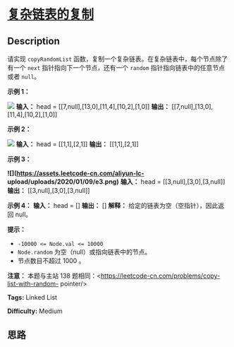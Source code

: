 # [复杂链表的复制][title]

## Description

请实现 `copyRandomList` 函数，复制一个复杂链表。在复杂链表中，每个节点除了有一个 `next` 指针指向下一个节点，还有一个
`random` 指针指向链表中的任意节点或者 `null`。



**示例 1：**

![](https://assets.leetcode-cn.com/aliyun-lc-upload/uploads/2020/01/09/e1.png)
            **输入：** head = [[7,null],[13,0],[11,4],[10,2],[1,0]]    **输出：** [[7,null],[13,0],[11,4],[10,2],[1,0]]    

**示例 2：**

![](https://assets.leetcode-cn.com/aliyun-lc-upload/uploads/2020/01/09/e2.png)
            **输入：** head = [[1,1],[2,1]]    **输出：** [[1,1],[2,1]]    

**示例 3：**

**![](https://assets.leetcode-cn.com/aliyun-lc-
upload/uploads/2020/01/09/e3.png)**
            **输入：** head = [[3,null],[3,0],[3,null]]    **输出：** [[3,null],[3,0],[3,null]]    

**示例 4：**
            **输入：** head = []    **输出：** []    **解释：** 给定的链表为空（空指针），因此返回 null。    



**提示：**

  * `-10000 <= Node.val <= 10000`
  * `Node.random` 为空（null）或指向链表中的节点。
  * 节点数目不超过 1000 。



**注意：** 本题与主站 138 题相同：<https://leetcode-cn.com/problems/copy-list-with-random-
pointer/>




**Tags:** Linked List

**Difficulty:** Medium

## 思路

[title]: https://leetcode-cn.com/problems/fu-za-lian-biao-de-fu-zhi-lcof
